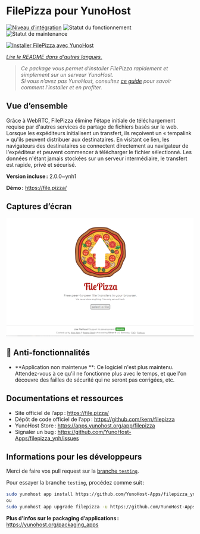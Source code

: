 <!--
Nota bene : ce README est automatiquement généré par <https://github.com/YunoHost/apps/tree/master/tools/readme_generator>
Il NE doit PAS être modifié à la main.
-->

# FilePizza pour YunoHost

[![Niveau d’intégration](https://apps.yunohost.org/badge/integration/filepizza)](https://ci-apps.yunohost.org/ci/apps/filepizza/)
![Statut du fonctionnement](https://apps.yunohost.org/badge/state/filepizza)
![Statut de maintenance](https://apps.yunohost.org/badge/maintained/filepizza)

[![Installer FilePizza avec YunoHost](https://install-app.yunohost.org/install-with-yunohost.svg)](https://install-app.yunohost.org/?app=filepizza)

*[Lire le README dans d'autres langues.](./ALL_README.md)*

> *Ce package vous permet d’installer FilePizza rapidement et simplement sur un serveur YunoHost.*  
> *Si vous n’avez pas YunoHost, consultez [ce guide](https://yunohost.org/install) pour savoir comment l’installer et en profiter.*

## Vue d’ensemble

Grâce à WebRTC, FilePizza élimine l'étape initiale de téléchargement requise par d'autres services de partage de fichiers basés sur le web. Lorsque les expéditeurs initialisent un transfert, ils reçoivent un « tempalink » qu'ils peuvent distribuer aux destinataires. En visitant ce lien, les navigateurs des destinataires se connectent directement au navigateur de l'expéditeur et peuvent commencer à télécharger le fichier sélectionné. Les données n'étant jamais stockées sur un serveur intermédiaire, le transfert est rapide, privé et sécurisé.

**Version incluse :** 2.0.0~ynh1

**Démo :** <https://file.pizza/>

## Captures d’écran

![Capture d’écran de FilePizza](./doc/screenshots/screenshot.png)

## :red_circle: Anti-fonctionnalités

- **Application non maintenue **: Ce logiciel n'est plus maintenu. Attendez-vous à ce qu'il ne fonctionne plus avec le temps, et que l'on découvre des failles de sécurité qui ne seront pas corrigées, etc.

## Documentations et ressources

- Site officiel de l’app : <https://file.pizza/>
- Dépôt de code officiel de l’app : <https://github.com/kern/filepizza>
- YunoHost Store : <https://apps.yunohost.org/app/filepizza>
- Signaler un bug : <https://github.com/YunoHost-Apps/filepizza_ynh/issues>

## Informations pour les développeurs

Merci de faire vos pull request sur la [branche `testing`](https://github.com/YunoHost-Apps/filepizza_ynh/tree/testing).

Pour essayer la branche `testing`, procédez comme suit :

```bash
sudo yunohost app install https://github.com/YunoHost-Apps/filepizza_ynh/tree/testing --debug
ou
sudo yunohost app upgrade filepizza -u https://github.com/YunoHost-Apps/filepizza_ynh/tree/testing --debug
```

**Plus d’infos sur le packaging d’applications :** <https://yunohost.org/packaging_apps>
